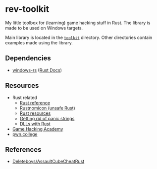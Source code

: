 # rev-toolkit
My little toolbox for (learning) game hacking stuff in Rust.
The library is made to be used on Windows targets.

Main library is located in the [`toolkit`](toolkit/) directory.
Other directories contain examples made using the library.

## Dependencies
- [windows-rs](https://github.com/microsoft/windows-rs) ([Rust Docs](https://microsoft.github.io/windows-docs-rs/doc/windows/))

## Resources
- Rust related
  - [Rust reference](https://doc.rust-lang.org/reference/introduction.html)
  - [Rustnomicon (unsafe Rust)](https://doc.rust-lang.org/nomicon/)
  - [Rust resources](https://www.unknowncheats.me/forum/rust-language-/360411-rust-resources-getting-started.html)
  - [Getting rid of panic strings](https://www.unknowncheats.me/forum/rust-language-/563696-rid-panic-strings-binary.html)
  - [DLLs with Rust](https://samrambles.com/guides/window-hacking-with-rust/creating-a-dll-with-rust/)
- [Game Hacking Academy](https://gamehacking.academy/)
- [pwn.college](https://pwn.college/)

## References
- [Deleteboys/AssaultCubeCheatRust](https://github.com/Deleteboys/AssaultCubeCheatRust/)

